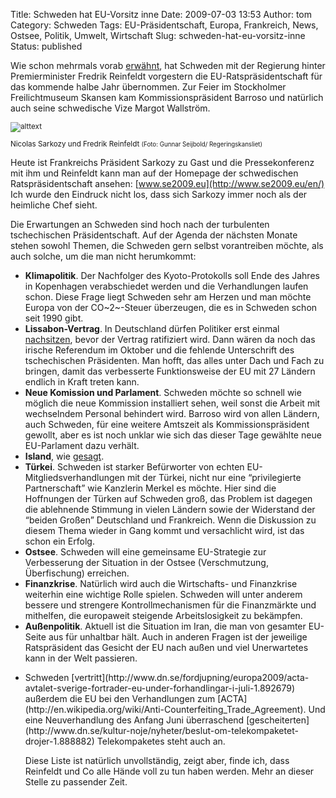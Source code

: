 Title: Schweden hat EU-Vorsitz inne
Date: 2009-07-03 13:53
Author: tom
Category: Schweden
Tags: EU-Präsidentschaft, Europa, Frankreich, News, Ostsee, Politik, Umwelt, Wirtschaft
Slug: schweden-hat-eu-vorsitz-inne
Status: published

Wie schon mehrmals vorab
[erwähnt](http://www.fiket.de/tag/eu-praesidentschaft/), hat Schweden
mit der Regierung hinter Premierminister Fredrik Reinfeldt vorgestern
die EU-Ratspräsidentschaft für das kommende halbe Jahr übernommen. Zur
Feier im Stockholmer Freilichtmuseum Skansen kam Kommissionspräsident
Barroso und natürlich auch seine schwedische Vize Margot Wallström.

<div class="figure right" style="font-size: smaller">

![alttext](/pic/sarkoreinf.jpg)
</p>
<p>
Nicolas Sarkozy und Fredrik Reinfeldt  
<small>(Foto: Gunnar Seijbold/ Regeringskansliet)</small>

</div>

Heute ist Frankreichs Präsident Sarkozy zu Gast und die Pressekonferenz
mit ihm und Reinfeldt kann man auf der Homepage der schwedischen
Ratspräsidentschaft ansehen: [www.se2009.eu](http://www.se2009.eu/en/)  
Ich wurde den Eindruck nicht los, dass sich Sarkozy immer noch als der
heimliche Chef sieht.

Die Erwartungen an Schweden sind hoch nach der turbulenten tschechischen
Präsidentschaft. Auf der Agenda der nächsten Monate stehen sowohl
Themen, die Schweden gern selbst vorantreiben möchte, als auch solche,
um die man nicht herumkommt:

-   **Klimapolitik**. Der Nachfolger des Kyoto-Protokolls soll Ende des
    Jahres in Kopenhagen verabschiedet werden und die Verhandlungen
    laufen schon. Diese Frage liegt Schweden sehr am Herzen und man
    möchte Europa von der CO~2~-Steuer überzeugen, die es in Schweden
    schon seit 1990 gibt.
-   **Lissabon-Vertrag**. In Deutschland dürfen Politiker erst einmal
    [nachsitzen](http://www.heise.de/tp/r4/artikel/30/30634/1.html),
    bevor der Vertrag ratifiziert wird. Dann wären da noch das irische
    Referendum im Oktober und die fehlende Unterschrift des
    tschechischen Präsidenten. Man hofft, das alles unter Dach und Fach
    zu bringen, damit das verbesserte Funktionsweise der EU mit 27
    Ländern endlich in Kraft treten kann.
-   **Neue Komission und Parlament**. Schweden möchte so schnell wie
    möglich die neue Kommission installiert sehen, weil sonst die Arbeit
    mit wechselndem Personal behindert wird. Barroso wird von allen
    Ländern, auch Schweden, für eine weitere Amtszeit als
    Kommissionspräsident gewollt, aber es ist noch unklar wie sich das
    dieser Tage gewählte neue EU-Parlament dazu verhält.
-   **Island**, wie
    [gesagt](http://www.fiket.de/2009/06/11/island-bald-in-der-eu/).
-   **Türkei**. Schweden ist starker Befürworter von echten
    EU-Mitgliedsverhandlungen mit der Türkei, nicht nur eine
    “privilegierte Partnerschaft” wie Kanzlerin Merkel es möchte. Hier
    sind die Hoffnungen der Türken auf Schweden groß, das Problem ist
    dagegen die ablehnende Stimmung in vielen Ländern sowie der
    Widerstand der “beiden Großen” Deutschland und Frankreich. Wenn die
    Diskussion zu diesem Thema wieder in Gang kommt und versachlicht
    wird, ist das schon ein Erfolg.
-   **Ostsee**. Schweden will eine gemeinsame EU-Strategie zur
    Verbesserung der Situation in der Ostsee (Verschmutzung,
    Überfischung) erreichen.
-   **Finanzkrise**. Natürlich wird auch die Wirtschafts- und
    Finanzkrise weiterhin eine wichtige Rolle spielen. Schweden will
    unter anderem bessere und strengere Kontrollmechanismen für die
    Finanzmärkte und mithelfen, die europaweit steigende
    Arbeitslosigkeit zu bekämpfen.
-   **Außenpolitik**. Aktuell ist die Situation im Iran, die man von
    gesamter EU-Seite aus für unhaltbar hält. Auch in anderen Fragen ist
    der jeweilige Ratspräsident das Gesicht der EU nach außen und viel
    Unerwartetes kann in der Welt passieren.

<ul>
<li>
Schweden
[vertritt](http://www.dn.se/fordjupning/europa2009/acta-avtalet-sverige-fortrader-eu-under-forhandlingar-i-juli-1.892679)
außerdem die EU bei den Verhandlungen zum
[ACTA](http://en.wikipedia.org/wiki/Anti-Counterfeiting_Trade_Agreement).
Und eine Neuverhandlung des Anfang Juni überraschend
[gescheiterten](http://www.dn.se/kultur-noje/nyheter/beslut-om-telekompaketet-drojer-1.888882)
Telekompaketes steht auch an.

Diese Liste ist natürlich unvollständig, zeigt aber, finde ich, dass
Reinfeldt und Co alle Hände voll zu tun haben werden. Mehr an dieser
Stelle zu passender Zeit.

